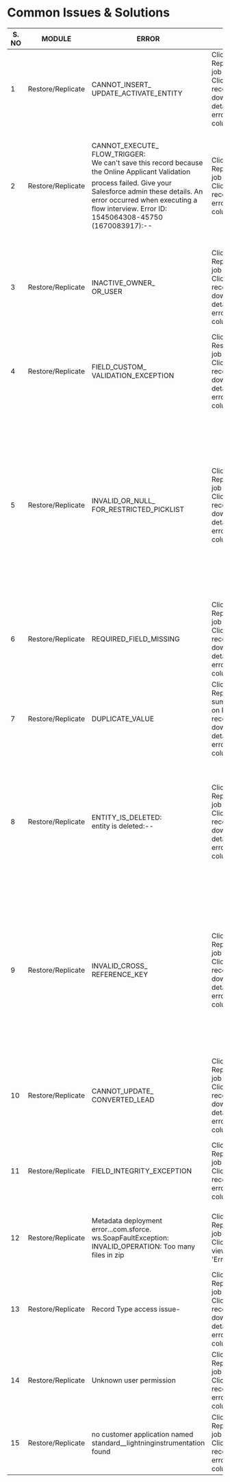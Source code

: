 # Common Issues & Solutions



<table data-full-width="true"><thead><tr><th width="90">S. NO</th><th width="105">MODULE</th><th width="175">ERROR</th><th width="179">STEPS TO DEBUG</th><th width="197">REASON FOR ERROR</th><th width="178">RESOLUTION</th></tr></thead><tbody><tr><td>1</td><td>Restore/Replicate</td><td>CANNOT_INSERT_<br>UPDATE_ACTIVATE_ENTITY</td><td>Click on Replicate/restore job summary-> Click on Failure records-> download details-> view error in 'Error' column</td><td>This error is a result of an issue stemming from a trigger in the Org.</td><td>Temporarily disable the trigger and rerun the job to restore/replicate failed records.</td></tr><tr><td>2</td><td>Restore/Replicate</td><td>CANNOT_EXECUTE_<br>FLOW_TRIGGER:<br>We can't save this record because the Online Applicant Validation process failed. Give your Salesforce admin these details. An error occurred when executing a flow interview. Error ID: 1545064308-45750 (1670083917):--</td><td>Click on Replicate/restore job summary-> Click on Failure records-> view error in 'Error' column</td><td>This error typically indicates that there is a Process Builder process/flow in place which is causing the upsert operation to fail.</td><td><ol><li>Locate the process builder process/flow that caused the error.</li><li>Temporarily disable the automation and rerun the job to restore/replicate failed records.</li></ol></td></tr><tr><td>3</td><td>Restore/Replicate</td><td>INACTIVE_OWNER_<br>OR_USER</td><td>Click on Replicate/Restore job summary-> Click on Failure records-> download details-> view error in 'Error' column</td><td>This error is due to the owner of the records on the source org is inactive in the destination org.</td><td>Enable "Set Audit Fields upon Record Creation" and "Update Records with Inactive Owners" permissions in Salesforce setting. (<a href="https://help.salesforce.com/articleView?id=000334870&#x26;type=1&#x26;mode=1">LEARN MORE</a>)</td></tr><tr><td>4</td><td>Restore/Replicate</td><td>FIELD_CUSTOM_<br>VALIDATION_EXCEPTION</td><td>Click on Restore/Replicate job summary-> Click on Failure records-> download details-> view error in 'Error' column</td><td>This error is due to validation rules applied to certain fields.</td><td>Disable validation rules in the restore modal in the final step of the restore process.</td></tr><tr><td>5</td><td>Restore/Replicate</td><td>INVALID_OR_NULL_<br>FOR_RESTRICTED_PICKLIST</td><td>Click on Replicate/restore job summary-> Click on Failure records-> download details-> view error in 'Error' column</td><td>Such failures occur when the destination org doesn't have the value enabled that is selected in the source org.</td><td><ol><li>If the object has multiple record types enabled in the source org, then the values for the record types must be also be enabled in the destination org.</li><li>If the object does not have a record type enabled, then the pick-list values for the object should be enabled in the destination org.</li></ol></td></tr><tr><td>6</td><td>Restore/Replicate</td><td>REQUIRED_FIELD_MISSING</td><td>Click on Replicate/Restore job summary-> Click on Failure records-> download details-> view error in 'Error' column</td><td>Such errors occur when failure of a parent record leads to the failure of some of its related records</td><td>Check the fields that failed. Restore the corresponding failed parent records first, then restore failed related records.</td></tr><tr><td>7</td><td>Restore/Replicate</td><td>DUPLICATE_VALUE</td><td>Click on Replicate job summary-> Click on Failure records-> download details-> view error in 'Error' column</td><td>Such failures occur when such records are already present in the destination</td><td>Existing automation is blocking the upsert operation. Try disabling the automation if necessary.</td></tr><tr><td>8</td><td>Restore/Replicate</td><td>ENTITY_IS_DELETED:<br>entity is deleted:--</td><td>Click on Replicate/restore job summary-> Click on Failure records-> download details-> view error in 'Error' column</td><td>This error occurs when at least one record in the upsert operation references a deleted record in the org</td><td><p>Identify record IDs that are causing the batch to fail. Once the records are identified:</p><ol><li>Modify the CSV file to reflect a different record or,</li><li>Recover the deleted record in the org.</li></ol></td></tr><tr><td>9</td><td>Restore/Replicate</td><td>INVALID_CROSS_<br>REFERENCE_KEY</td><td>Click on Replicate/restore job summary-> Click on Failure records-> download details-> view error in 'Error' column</td><td>The Parent record is not included in the job or permission issue(s) on the parent object or a lookup relationship is not included in the job</td><td><ol><li>Verify the parent object is included in the job.</li><li>Review the authenticated user who has access to the parent record that is referenced within the error.</li><li>If it is a lookup relationship ensure the parent object is included in the job</li></ol></td></tr><tr><td>10</td><td>Restore/Replicate</td><td>CANNOT_UPDATE_<br>CONVERTED_LEAD</td><td>Click on Replicate/restore job summary-> Click on Failure records-> download details-> view error in 'Error' column</td><td>A Lead record once converted (to a contact) becomes read-only. You cannot update such leads.</td><td>You can check if the lead is converted by checking the <strong>isConverted</strong> field.</td></tr><tr><td>11</td><td>Restore/Replicate</td><td>FIELD_INTEGRITY_EXCEPTION</td><td>Click on Replicate/restore job summary-> Click on Failure records-> view error in 'Error' column</td><td>This error mostly occurs when upsert tried to populate a lookup field with a wrong ID.</td><td>Need to pass the correct Id for a lookup field.</td></tr><tr><td>12</td><td>Restore/Replicate</td><td>Metadata deployment error...com.sforce.<br>ws.SoapFaultException: INVALID_OPERATION: Too many files in zip</td><td>Click on Replicate/restore job summary-> Click on logs-> view error the 'Error'</td><td>More than 10,000 files are there in the .zip file. It violates a governor limit</td><td>Reduce the number of metadata components restored/replicated in each job.</td></tr><tr><td>13</td><td>Restore/Replicate</td><td>Record Type access issue-</td><td>Click on Replicate/restore job summary-> Click on Failure records-> download details-> view error in 'Error' column</td><td>Salesforce user authenticated on Vault doesn’t have access to some record types of an object(s)</td><td>Give appropriate access user-profiles and permissions to the Salesforce user authenticated on Vault</td></tr><tr><td>14</td><td>Restore/Replicate</td><td>Unknown user permission</td><td>Click on Replicate/restore job summary-> Click on Failure records-> view error in 'Error' column</td><td><br></td><td>Assign the user to the desired permission set in Salesforce.</td></tr><tr><td>15</td><td>Restore/Replicate</td><td>no customer application named standard__lightninginstrumentation found</td><td>Click on Replicate/restore job summary-> Click on Failure records-> view error in 'Error' column</td><td><br></td><td>Dependency missing, restore/replicate standard__lightning<br>instrumentation</td></tr></tbody></table>
